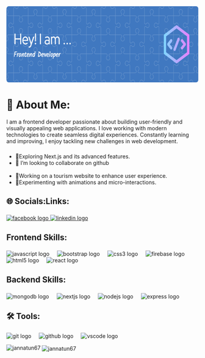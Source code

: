 <div align="center">
  <img height="200" src="https://raw.githubusercontent.com/jannatun67/jannatun67/refs/heads/main/github-header-image%20(1).png"  />
</div>

<h1 align="left">💫 About Me:</h2>
<p>I am a frontend developer passionate about building user-friendly and visually appealing web applications. I love working with modern technologies to create seamless digital experiences. Constantly learning and improving, I enjoy tackling new challenges in web development.<p>

###

<p align="left">
   <ul>
     <li>🔭Exploring Next.js and its advanced features.<br> </li>
    <li>👯 I’m looking to collaborate on github<br><br> </li>
    <li>🌱Working on a tourism website to enhance user experience.<br>  </li>
    <li>💬Experimenting with animations and micro-interactions.</p></p></li>
   </ul>

###
<h2 align="left">🌐 Socials:Links:</h2>

###

<div align="left">
  <a href="https://www.facebook.com/alexmafi.chowdhury.3" target="_blank">
    <img src="https://img.shields.io/static/v1?message=Facebook&logo=facebook&label=&color=1877F2&logoColor=white&labelColor=&style=for-the-badge" height="40" alt="facebook logo"  />
  </a>
  <a href="https://www.linkedin.com/in/jannatun-fima-84980a34a/" target="_blank">
   <img src="https://img.shields.io/static/v1?message=LinkedIn&logo=linkedin&label=&color=0077B5&logoColor=white&labelColor=&style=for-the-badge" height="40" alt="linkedin logo"  />
  </a>
  
</div>

<h2 align="left">Frontend Skills:</h2>

###

<div align="left">
  <img src="https://cdn.jsdelivr.net/gh/devicons/devicon/icons/javascript/javascript-original.svg" height="40" alt="javascript logo"  />
  <img width="12" />
  <img src="https://cdn.simpleicons.org/bootstrap/7952B3" height="40" alt="bootstrap logo"  />
  <img width="12" />
  <img src="https://cdn.jsdelivr.net/gh/devicons/devicon/icons/css3/css3-original.svg" height="40" alt="css3 logo"  />
  <img width="12" />
  <img src="https://cdn.jsdelivr.net/gh/devicons/devicon/icons/firebase/firebase-plain.svg" height="40" alt="firebase logo"  />
  <img width="12" />
  <img src="https://cdn.jsdelivr.net/gh/devicons/devicon/icons/html5/html5-original.svg" height="40" alt="html5 logo"  />
  <img width="12" />
  <img src="https://cdn.jsdelivr.net/gh/devicons/devicon/icons/react/react-original.svg" height="40" alt="react logo"  />
</div>

###

<h2 align="left">Backend Skills:</h2>

###

<div align="left">
  <img src="https://cdn.jsdelivr.net/gh/devicons/devicon/icons/mongodb/mongodb-original.svg" height="40" alt="mongodb logo"  />
  <img width="12" />
  <img src="https://cdn.jsdelivr.net/gh/devicons/devicon/icons/nextjs/nextjs-original.svg" height="40" alt="nextjs logo"  />
  <img width="12" />
  <img src="https://cdn.jsdelivr.net/gh/devicons/devicon/icons/nodejs/nodejs-original.svg" height="40" alt="nodejs logo"  />
  <img width="12" />
  <img src="https://cdn.jsdelivr.net/gh/devicons/devicon/icons/express/express-original.svg" height="40" alt="express logo"  />
</div>

###

<h2 align="left">🛠️ Tools:</h2>

###

<div align="left">
  <img src="https://cdn.jsdelivr.net/gh/devicons/devicon/icons/git/git-original.svg" height="40" alt="git logo"  />
  <img width="12" />
  <img src="https://cdn.jsdelivr.net/gh/devicons/devicon/icons/github/github-original.svg" height="40" alt="github logo"  />
  <img width="12" />
  <img src="https://cdn.jsdelivr.net/gh/devicons/devicon/icons/vscode/vscode-original.svg" height="40" alt="vscode logo"  />
</div>

<div>
    <p><img align="left" src="https://github-readme-stats.vercel.app/api/top-langs?username=jannatun67&show_icons=true&locale=en&layout=compact" alt="jannatun67" /></p>

<p>&nbsp;<img align="center" src="https://github-readme-stats.vercel.app/api?username=jannatun67&show_icons=true&locale=en" alt="jannatun67" /></p>
</div>


